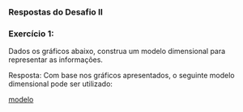 ### Respostas do Desafio II

### Exercício 1:

Dados os gráficos abaixo, construa um modelo dimensional para representar as informações.

Resposta: Com base nos gráficos apresentados, o seguinte modelo dimensional pode ser utilizado:

[modelo](exercicio1/images/data_model.PNG)
